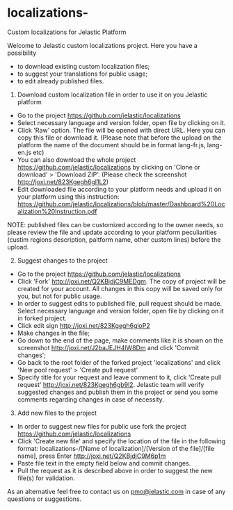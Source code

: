 # localizations-
Custom localizations for Jelastic Platform

Welcome to Jelastic custom localizations project. Here you have a possibility
- to download existing custom localization files;
- to suggest your translations for public usage;
- to edit already published files.

1. Download custom localization file in order to use it on you Jelastic platform
  - Go to the project https://github.com/jelastic/localizations
  - Select necessary language and version folder, open file by clicking on it.
  - Click 'Raw' option. The file will be opened with direct URL. Here you can copy this file or download it. (Please note that before the upload on the platform the name of the document should be in format lang-fr.js, lang-en.js etc)
  - You can also download the whole project https://github.com/jelastic/localizations by clicking on 'Clone or download' > 'Download ZIP'. (Please check the screenshot http://joxi.net/823Kgegh6gl1L2)
  - Edit downloaded file according to your platform needs and upload it on your platform using this instruction: https://github.com/jelastic/localizations/blob/master/Dashboard%20Localization%20Instruction.pdf

NOTE: published files can be customized according to the owner needs, so please review the file and update according to your platform peculiarities (custim regions description, paltform name, other custom lines) before the upload.

2. Suggest changes to the project
  - Go to the project https://github.com/jelastic/localizations 
  - Click 'Fork' http://joxi.net/Q2KBjdjC9MEDgm. The copy of project will be created for your account. All changes in this copy will be saved only for you, but not for public usage. 
  - In order to suggest edits to published file, pull request should be made. Select necessary language and version folder, open file by clicking on it in forked project.
  - Click edit sign http://joxi.net/823Kgegh6gloP2
  - Make changes in the file;
  - Go down to the end of the page, make comments like it is shown on the screenshot http://joxi.net/J2baJEJH4lW8Dm and click 'Commit changes';
  - Go back to the root folder of the forked project 'localizations' and click 'New pool request' > 'Create pull request'
  - Specify title for your request and leave comment to it, click 'Create pull request' http://joxi.net/823Kgegh6gb9l2. Jelastic team will verify suggested changes and publish them in the project or send you some comments regarding changes in case of necessity.
3. Add new files to the project
  - In order to suggest new files for public use fork the project https://github.com/jelastic/localizations
  - Click 'Create new file' and specify the location of the file in the following format: localizations-/[Name of localization]/[Version of the file]/[file name], press Enter http://joxi.net/Q2KBjdjC9M6p1m 
  - Paste file text in the empty field below and commit changes.
  - Pull the request as it is described above in order to suggest the new file(s) for validation. 

As an alternative feel free to contact us on pmo@jelastic.com in case of any questions or suggestions.

  

